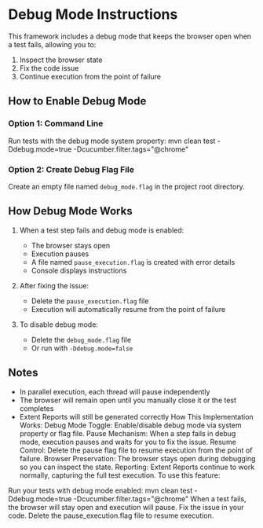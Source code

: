 # Debug Mode Instructions

This framework includes a debug mode that keeps the browser open when a test fails, allowing you to:
1. Inspect the browser state
2. Fix the code issue
3. Continue execution from the point of failure

## How to Enable Debug Mode

### Option 1: Command Line
Run tests with the debug mode system property:
mvn clean test -Ddebug.mode=true -Dcucumber.filter.tags="@chrome"


### Option 2: Create Debug Flag File
Create an empty file named `debug_mode.flag` in the project root directory.

## How Debug Mode Works

1. When a test step fails and debug mode is enabled:
    - The browser stays open
    - Execution pauses
    - A file named `pause_execution.flag` is created with error details
    - Console displays instructions

2. After fixing the issue:
    - Delete the `pause_execution.flag` file
    - Execution will automatically resume from the point of failure

3. To disable debug mode:
    - Delete the `debug_mode.flag` file
    - Or run with `-Ddebug.mode=false`

## Notes
- In parallel execution, each thread will pause independently
- The browser will remain open until you manually close it or the test completes
- Extent Reports will still be generated correctly
  How This Implementation Works:
  Debug Mode Toggle: Enable/disable debug mode via system property or flag file.
  Pause Mechanism: When a step fails in debug mode, execution pauses and waits for you to fix the issue.
  Resume Control: Delete the pause flag file to resume execution from the point of failure.
  Browser Preservation: The browser stays open during debugging so you can inspect the state.
  Reporting: Extent Reports continue to work normally, capturing the full test execution.
  To use this feature:

Run your tests with debug mode enabled:
mvn clean test -Ddebug.mode=true -Dcucumber.filter.tags="@chrome"
When a test fails, the browser will stay open and execution will pause.
Fix the issue in your code.
Delete the pause_execution.flag file to resume execution.